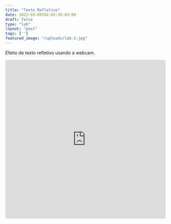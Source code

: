 ```yaml
---
title: "Texto Refletivo"
date: 2023-03-09T02:02:35-03:00
draft: false
type: "lab"
layout: "post"
tags: ['']
featured_image: "/uploads/lab-2.jpg"
---
```


Efeito de texto refletivo usando a webcam.

<iframe src="https://codesandbox.io/embed/reflective-text-uk96gd?fontsize=14&hidenavigation=1&theme=dark"
     style="width:100%; height:500px; border:0; border-radius: 4px; overflow:hidden;"
     title="reflective-text"
     allow="accelerometer; ambient-light-sensor; camera; encrypted-media; geolocation; gyroscope; hid; microphone; midi; payment; usb; vr; xr-spatial-tracking"
     sandbox="allow-forms allow-modals allow-popups allow-presentation allow-same-origin allow-scripts"
   ></iframe>